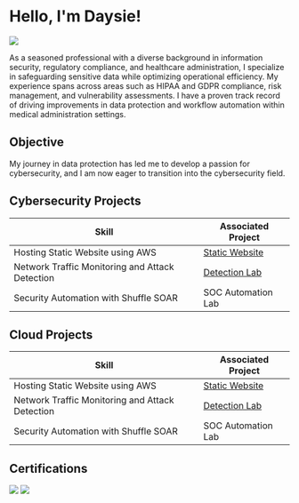 # Hello, I'm Daysie!
<a href="https://www.linkedin.com/in/daysiesanmiguel"><img src="https://img.shields.io/badge/-LinkedIn-0072b1?&style=for-the-badge&logo=linkedin&logoColor=white" /></a>

As a seasoned professional with a diverse background in information security, regulatory compliance, and healthcare administration, I specialize in safeguarding sensitive data while optimizing operational efficiency. My experience spans across areas such as HIPAA and GDPR compliance, risk management, and vulnerability assessments. I have a proven track record of driving improvements in data protection and workflow automation within medical administration settings.

## Objective

My journey in data protection has led me to develop a passion for cybersecurity, and I am now eager to transition into the cybersecurity field.

## Cybersecurity Projects

| Skill                                         | Associated Project         |
|-----------------------------------------------|----------------------------|
| Hosting Static Website using AWS          | <a href="https://github.com/daysiesanmiguel/Static-Website-Hosting/tree/main">Static Website</a>|
| Network Traffic Monitoring and Attack Detection | <a href="https://google.com">Detection Lab</a>|
| Security Automation with Shuffle SOAR         | SOC Automation Lab|




## Cloud Projects

| Skill                                         | Associated Project         |
|-----------------------------------------------|----------------------------|
| Hosting Static Website using AWS          | <a href="https://github.com/daysiesanmiguel/Static-Website-Hosting/tree/main">Static Website</a>|
| Network Traffic Monitoring and Attack Detection | <a href="https://google.com">Detection Lab</a>|
| Security Automation with Shuffle SOAR         | SOC Automation Lab|


## Certifications
<div>
<img src="https://img.shields.io/badge/-Google%20Cybersecurity%20Certificate-4285F4?&style=for-the-badge&logo=Google&logoColor=white" />
<img src="https://img.shields.io/badge/-Security%2B-FF0000?&style=for-the-badge&logo=CompTIA&logoColor=white" />
</div>


